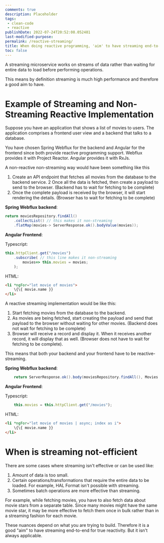 ```yaml
---
comments: true
description: Placeholder 
tags:
 - clean-code
 - reactive
publishDate: 2022-07-24T20:52:08.052481
last-modified-purpose:
permalink: /reactive-streaming/
title: When doing reactive programming, 'aim' to have streaming end-to-end
toc: false
---
```


A streaming microservice works on streams of data rather than waiting for entire data to load before performing operations.

This means by definition streaming is much high performance and therefore a good aim to have.

# Example of Streaming and Non-Streaming Reactive Implementation

Suppose you have an application that shows a list of movies to users. The application comprises a frontend user view and a backend that talks to a database.

You have chosen Spring Webflux for the backend and Angular for the frontend since both provide reactive programming support. Webflux provides it with Project Reactor. Angular provides it with RxJs.

A non-reactive non-streaming way would have been something like this

1. Create an API endpoint that fetches all movies from the database to the backend service.
2 Once all the data is fetched, then create a payload to send to the browser. (Backend has to wait for fetching to be complete)
3. Once the complete payload is received by the browser, it will start rendering the details. (Browser has to wait for fetching to be complete)

**Spring Webflux backend**:

```java
return moviesRepository.findAll()
    .collectList() // this makes it non-streaming
    .flatMap(movies-> ServerResponse.ok().bodyValue(movies));
```
**Angular Frontend**: 

Typescript:
```typescript
this.httpClient.get("/movies")
    .subscribe( // this line makes it non-streaming
        movies=> this.movies = movies;
    );
```
HTML:
```html
<li *ngFor="let movie of movies">
    \{\{ movie.name }}
</li>
```

A reactive streaming implementation would be like this:

1. Start fetching movies from the database to the backend.
2. As movies are being fetched, start creating the payload and send that payload to the browser without waiting for other movies. (Backend does not wait for fetching to be complete)
3. Browser will receive a record and display it. When it receives another record, it will display that as well. (Browser does not have to wait for fetching to be complete).

This means that both your backend and your frontend have to be reactive-streaming.

**Spring Webflux backend**:

```java
    return ServerResponse.ok().body(moviesRepository.findAll(), Movies.class);
```

**Angular Frontend**: 

Typescript:
```typescript
    this.movies = this.httpClient.get("/movies");
```

HTML:
```html
<li *ngFor="let movie of movies | async; index as i">
    \{\{ movie.name }}
</li>
```

# When is streaming not-efficient

There are some cases where streaming isn't effective or can be used like:
1. Amount of data is too small.
2. Certain operations/transformations that require the entire data to be loaded. For example, HAL Format isn't possible with streaming.
3. Sometimes batch operations are more effective than streaming.

For example, while fetching movies, you have to also fetch data about movie stars from a separate table. Since many movies might have the same movie star, it may be more effective to fetch them once in bulk rather than in a streaming fashion for each movie.

These nuances depend on what you are trying to build. Therefore it is a good "aim" to have streaming end-to-end for true reactivity. But it isn't always applicable.